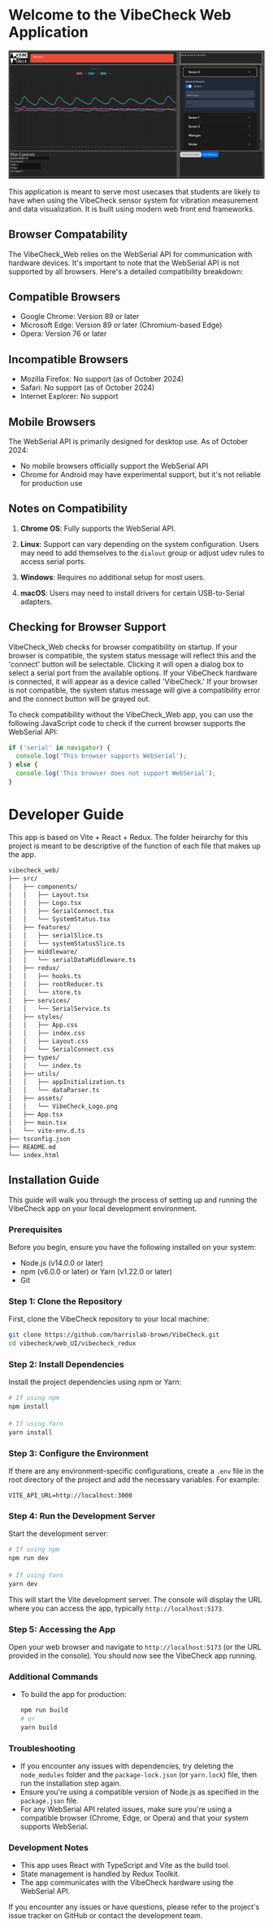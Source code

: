 # Welcome to the VibeCheck Web Application

<p align="center">
  <img src="https://github.com/harrislab-brown/VibeCheck_Web/blob/main/src/public/VibeCheck_Web_example.png">
</p>


This application is meant to serve most usecases that students are likely to have when using the VibeCheck sensor system for vibration measurement and data visualization. It is built using modern web front end frameworks.

## Browser Compatability
The VibeCheck_Web relies on the WebSerial API for communication with hardware devices. It's important to note that the WebSerial API is not supported by all browsers. Here's a detailed compatibility breakdown:

## Compatible Browsers

- Google Chrome: Version 89 or later
- Microsoft Edge: Version 89 or later (Chromium-based Edge)
- Opera: Version 76 or later

## Incompatible Browsers

- Mozilla Firefox: No support (as of October 2024)
- Safari: No support (as of October 2024)
- Internet Explorer: No support

## Mobile Browsers

The WebSerial API is primarily designed for desktop use. As of October 2024:

- No mobile browsers officially support the WebSerial API
- Chrome for Android may have experimental support, but it's not reliable for production use

## Notes on Compatibility

1. **Chrome OS**: Fully supports the WebSerial API.

2. **Linux**: Support can vary depending on the system configuration. Users may need to add themselves to the `dialout` group or adjust udev rules to access serial ports.

3. **Windows**: Requires no additional setup for most users.

4. **macOS**: Users may need to install drivers for certain USB-to-Serial adapters.


## Checking for Browser Support

VibeCheck_Web checks for browser compatibility on startup. If your browser is compatible, the system status message will reflect this and the 'connect' button will be selectable. Clicking it will open a dialog box to select a serial port from the available options. If your VibeCheck hardware is connected, it will appear as a device called 'VibeCheck.' If your browser is not compatible, the system status message will give a compatibility error and the connect button will be grayed out.

To check compatibility without the VibeCheck_Web app, you can use the following JavaScript code to check if the current browser supports the WebSerial API:

```javascript
if ('serial' in navigator) {
  console.log('This browser supports WebSerial');
} else {
  console.log('This browser does not support WebSerial');
}
```


# Developer Guide

This app is based on Vite + React + Redux. The folder heirarchy for this project is meant to be descriptive of the function of each file that makes up the app.

```
vibecheck_web/
├── src/
│   ├── components/
│   │   ├── Layout.tsx
│   │   ├── Logo.tsx
│   │   ├── SerialConnect.tsx
│   │   └── SystemStatus.tsx
│   ├── features/
│   │   ├── serialSlice.ts
│   │   └── systemStatusSlice.ts
│   ├── middleware/
│   │   └── serialDataMiddleware.ts
│   ├── redux/
│   │   ├── hooks.ts
│   │   ├── rootReducer.ts
│   │   └── store.ts
│   ├── services/
│   │   └── SerialService.ts
│   ├── styles/
│   │   ├── App.css
│   │   ├── index.css
│   │   ├── Layout.css
│   │   └── SerialConnect.css
│   ├── types/
│   │   └── index.ts
│   ├── utils/
│   │   ├── appInitialization.ts
│   │   └── dataParser.ts
│   ├── assets/
│   │   └── VibeCheck_Logo.png
│   ├── App.tsx
│   ├── main.tsx
│   └── vite-env.d.ts
├── tsconfig.json
├── README.md
└── index.html
```


## Installation Guide

This guide will walk you through the process of setting up and running the VibeCheck app on your local development environment.

### Prerequisites

Before you begin, ensure you have the following installed on your system:

- Node.js (v14.0.0 or later)
- npm (v6.0.0 or later) or Yarn (v1.22.0 or later)
- Git

### Step 1: Clone the Repository

First, clone the VibeCheck repository to your local machine:

```bash
git clone https://github.com/harrislab-brown/VibeCheck.git
cd vibecheck/web_UI/vibecheck_redux
```

### Step 2: Install Dependencies

Install the project dependencies using npm or Yarn:

```bash
# If using npm
npm install

# If using Yarn
yarn install
```

### Step 3: Configure the Environment

If there are any environment-specific configurations, create a `.env` file in the root directory of the project and add the necessary variables. For example:

```
VITE_API_URL=http://localhost:3000
```

### Step 4: Run the Development Server

Start the development server:

```bash
# If using npm
npm run dev

# If using Yarn
yarn dev
```

This will start the Vite development server. The console will display the URL where you can access the app, typically `http://localhost:5173`.

### Step 5: Accessing the App

Open your web browser and navigate to `http://localhost:5173` (or the URL provided in the console). You should now see the VibeCheck app running.

### Additional Commands

- To build the app for production:
  ```bash
  npm run build
  # or
  yarn build
  ```

### Troubleshooting

- If you encounter any issues with dependencies, try deleting the `node_modules` folder and the `package-lock.json` (or `yarn.lock`) file, then run the installation step again.
- Ensure you're using a compatible version of Node.js as specified in the `package.json` file.
- For any WebSerial API related issues, make sure you're using a compatible browser (Chrome, Edge, or Opera) and that your system supports WebSerial.

### Development Notes

- This app uses React with TypeScript and Vite as the build tool.
- State management is handled by Redux Toolkit.
- The app communicates with the VibeCheck hardware using the WebSerial API.

If you encounter any issues or have questions, please refer to the project's issue tracker on GitHub or contact the development team.
